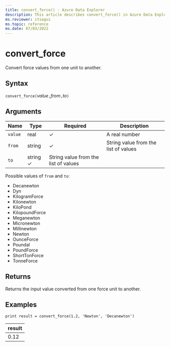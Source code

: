 ```yaml
---
title: convert_force() - Azure Data Explorer
description: This article describes convert_force() in Azure Data Explorer.
ms.reviewer: itsagui
ms.topic: reference
ms.date: 07/03/2022
---
```

# convert_force

Convert force values from one unit to another.

## Syntax

`convert_force(`*value*`,`*from*`,`*to*`)`

## Arguments

| Name | Type | Required | Description |
|--|--|--|--|
| `value` | real | &check; | A real number |
| `from` | string | &check; | String value from the list of values |
| `to` | string  &check; |  String value from the list of values |

Possible values of `from` and `to`:

* Decanewton
* Dyn
* KilogramForce
* Kilonewton
* KiloPond
* KilopoundForce
* Meganewton
* Micronewton
* Millinewton
* Newton
* OunceForce
* Poundal
* PoundForce
* ShortTonForce
* TonneForce

## Returns

Returns the input value converted from one force unit to another.

## Examples

```kusto
print result = convert_force(1.2, 'Newton', 'Decanewton')
```

|result|
|---|
|0.12|
